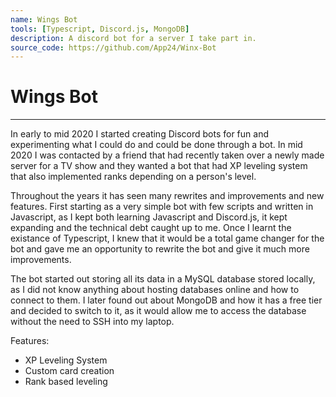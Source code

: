 ```yaml
---
name: Wings Bot
tools: [Typescript, Discord.js, MongoDB]
description: A discord bot for a server I take part in.
source_code: https://github.com/App24/Winx-Bot
---
```


# Wings Bot

---

In early to mid 2020 I started creating Discord bots for fun and experimenting what I could do and could be done through a bot. In mid 2020 I was contacted by a friend that had recently taken over a newly made server for a TV show and they wanted a bot that had XP leveling system that also implemented ranks depending on a person's level.

Throughout the years it has seen many rewrites and improvements and new features. First starting as a very simple bot with few scripts and written in Javascript, as I kept both learning Javascript and Discord.js, it kept expanding and the technical debt caught up to me. Once I learnt the existance of Typescript, I knew that it would be a total game changer for the bot and gave me an opportunity to rewrite the bot and give it much more improvements.

The bot started out storing all its data in a MySQL database stored locally, as I did not know anything about hosting databases online and how to connect to them. I later found out about MongoDB and how it has a free tier and decided to switch to it, as it would allow me to access the database without the need to SSH into my laptop.

Features:
- XP Leveling System
- Custom card creation
- Rank based leveling